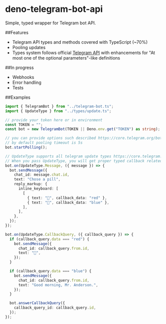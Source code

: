 # deno-telegram-bot-api

Simple, typed wrapper for Telegram bot API. 

##Features
- Telegram API types and methods covered with TypeScript (~70%)
- Pooling updates
- Types system follows official [Telegram API](https://core.telegram.org/bots/api) 
with enhancements for "At most one of the optional parameters"-like definitions

##In progress
- Webhooks
- Error handling
- Tests

##Examples
```ts
import { TelegramBot } from "../telegram-bot.ts";
import { UpdateType } from "../types/update.ts";

// provide your token here or in environment
const TOKEN = "";
const bot = new TelegramBot(TOKEN || Deno.env.get("TOKEN") as string);

// you can provide options such described https://core.telegram.org/bots/api#getupdates
// by default pooling timeout is 5s
bot.startPolling();

// UpdateType supports all telegram update types https://core.telegram.org/bots/api#update
// When you pass UpdateType, you will get proper typed callback related to this particular update type
bot.on(UpdateType.Message, ({ message }) => {
  bot.sendMessage({
    chat_id: message.chat.id,
    text: "Chose a pill",
    reply_markup: {
      inline_keyboard: [
        [
          { text: "🔴", callback_data: "red" },
          { text: "🔵", callback_data: "blue" },
        ],
      ],
    },
  });
});

bot.on(UpdateType.CallbackQuery, ({ callback_query }) => {
  if (callback_query.data === "red") {
    bot.sendMessage({
      chat_id: callback_query.from.id,
      text: "🐰",
    });
  }

  if (callback_query.data === "blue") {
    bot.sendMessage({
      chat_id: callback_query.from.id,
      text: "Good morning, Mr. Anderson.",
    });
  }

  bot.answerCallbackQuery({
    callback_query_id: callback_query.id,
  });
});
```


